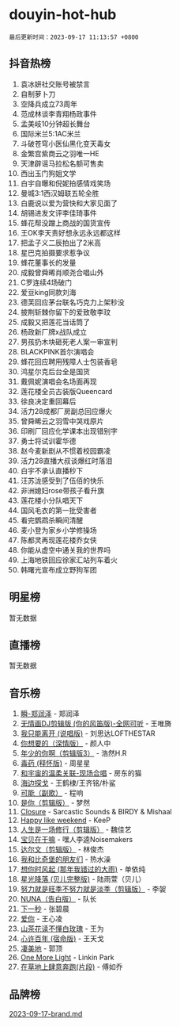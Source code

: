 # douyin-hot-hub

`最后更新时间：2023-09-17 11:13:57 +0800`

## 抖音热榜

1. 袁冰妍社交账号被禁言
1. 自制萝卜刀
1. 空降兵成立73周年
1. 范成林谈李青翔杨政事件
1. 孟美岐10分钟超长舞台
1. 国际米兰5:1AC米兰
1. 斗破苍穹小医仙黑化变天毒女
1. 金繁宫紫商云之羽唯一HE
1. 天津辟谣马拉松名额可售卖
1. 西出玉门狗姐文学
1. 白宇自曝和倪妮拍感情戏笑场
1. 曼城3:1西汉姆联五轮全胜
1. 白鹿说以爱为营快和大家见面了
1. 胡锡进发文评李佳琦事件
1. 蜂花帮没蹭上商战的国货宣传
1. 王OK李天责好想永远永远都这样
1. 把孟子义二辰拍出了2米高
1. 星巴克拍摄要求惹争议
1. 蜂花董事长的发量
1. 成毅曾舜晞肖顺尧合唱山外
1. C罗连续4场破门
1. 爱豆king同款刘海
1. 德芙回应茅台联名巧克力上架秒没
1. 披荆斩棘你留下的爱致敬李玟
1. 成毅又把莲花当话筒了
1. 杨政新厂牌x战队成立
1. 男孩扔木块砸死老人案一审宣判
1. BLACKPINK首尔演唱会
1. 蜂花回应聘用残障人士包装香皂
1. 鸿星尔克后台全是国货
1. 戴佩妮演唱会名场面再现
1. 莲花楼全员古装版Queencard
1. 徐良决定重回幕后
1. 活力28成都厂房副总回应爆火
1. 曾舜晞云之羽雪中哭戏原片
1. 印刷厂回应化学课本出现错别字
1. 勇士将试训霍华德
1. 赵今麦新剧从不惯着校园霸凌
1. 活力28直播大叔谈爆红时落泪
1. 白宇不承认直播秒下
1. 汪苏泷感受到了伍佰的快乐
1. 非洲媳妇rose带孩子看升旗
1. 莲花楼小分队唱天下
1. 国风毛衣的第一批受害者
1. 看完鹦鹉杀瞬间清醒
1. 麦小登为家乡小学修操场
1. 陈都灵再现莲花楼乔女侠
1. 你能从虚空中通关我的世界吗
1. 上海地铁回应徐家汇站列车着火
1. 韩曙光宣布成立野狗军团

## 明星榜

暂无数据

## 直播榜

暂无数据

## 音乐榜

1. [瞬-郑润泽](https://sf3-cdn-tos.douyinstatic.com/obj/tos-cn-ve-2774/oYXHIohzvbNAzBhHgyksWpRM4bfkDsBdBDAynw) - 郑润泽
1. [无情画DJ剪辑版 (你的风笛版)-全网可听](https://sf6-cdn-tos.douyinstatic.com/obj/tos-cn-ve-2774/oAjAQCzkfhUUdip24sc3BAIW1NyIMoFNwyMS8h) - 王唯旖
1. [我只能离开 (说唱版)](https://sf3-cdn-tos.douyinstatic.com/obj/tos-cn-ve-2774/oA7eutBAQjZQDuej2bOyxYUvk6PSqnYx8TDgCB) - 刘思达LOFTHESTAR
1. [你想要的（深情版）](https://sf3-cdn-tos.douyinstatic.com/obj/tos-cn-ve-2774/oIMnk8GFpoYUtBP39qsBLeMCDPQxxYcI4gbeZS) - 颜人中
1. [年少的你啊（剪辑版3）](https://sf6-cdn-tos.douyinstatic.com/obj/tos-cn-ve-2774/oo2vDGhzyAtN1QLfh5k1iBIpWAv2NOZQysM5tK) - 浩然H.R
1. [毒药 (释怀版)](https://sf6-cdn-tos.douyinstatic.com/obj/tos-cn-ve-2774/oYILMEAzspdZBIzy4frJNB8ZHPHWAhiwowd4Ad) - 周星星
1. [和宇宙的温柔关联-现场合唱](https://sf3-cdn-tos.douyinstatic.com/obj/tos-cn-ve-2774/o0hONGDYQBgk0e5bqDeQOonVmncA6tC2nBwZLT) - 房东的猫
1. [海边探戈](https://sf3-cdn-tos.douyinstatic.com/obj/tos-cn-ve-2774/os9gE0VQCGqt6VQkZDyBBYvfSDY0QFe3vVmubn) - 王鹤棣/王齐铭/朴鲨
1. [可能（副歌）](https://sf3-cdn-tos.douyinstatic.com/obj/tos-cn-ve-2774/cde1731888894259b333569393c2fb51) - 程响
1. [是你（剪辑版）](https://sf3-cdn-tos.douyinstatic.com/obj/tos-cn-ve-2774/46019dae783c4c969944217fe1cfafc4) - 梦然
1. [Closure](https://sf3-cdn-tos.douyinstatic.com/obj/tos-cn-ve-2774/84f7422b29f94b78a5f3b0386275db35) - Sarcastic Sounds & BIRDY & Mishaal
1. [Happy like weekend](https://sf3-cdn-tos.douyinstatic.com/obj/tos-cn-ve-2774/o0OfAnfYcF4hwK8mwGGQx597Wf1QAOb9KehnDk) - KeeP
1. [人生是一场修行（剪辑版）](https://sf6-cdn-tos.douyinstatic.com/obj/tos-cn-ve-2774/o0sAifg0HRuNkBG4VyVJBzh0UdIWMRjxzm0zhQ) - 魏佳艺
1. [宝贝在干嘛](https://sf6-cdn-tos.douyinstatic.com/obj/tos-cn-ve-2774/okW4hBCfJI5B2ZEgTCtikhMW7IafzNrBQIYkpJ) - 嘿人李逵Noisemakers
1. [达尔文（剪辑版）](https://sf3-cdn-tos.douyinstatic.com/obj/tos-cn-ve-2774/oQuPQQmEgnCeZsgKQ78VBZjNVtegzBGpoSbQPD) - 林俊杰
1. [我和比奇堡的朋友们](https://sf3-cdn-tos.douyinstatic.com/obj/tos-cn-ve-2774/f0505db981ea4a6d91453a15924a82aa) - 热水澡
1. [想你时风起 (那年我错过的大雨)](https://sf6-cdn-tos.douyinstatic.com/obj/tos-cn-ve-2774/ooR7G8ftDMzIgnxa0HbReM4CZ74qknQABLtHB1) - 单依纯
1. [星光降落 (贝儿完整版)](https://sf3-cdn-tos.douyinstatic.com/obj/tos-cn-ve-2774/okwB9hAwyAtsFFkFBzAX1hOOfQuIoMNs0W2Mwr) - 陆雨萱（贝儿）
1. [努力就是旺季不努力就是淡季（剪辑版）](https://sf3-cdn-tos.douyinstatic.com/obj/tos-cn-ve-2774/o4dAb7kbHfZCDv9tePCcuQYnpgyClTtB2Fb7vA) - 李袈
1. [NUNA（告白版）](https://sf3-cdn-tos.douyinstatic.com/obj/tos-cn-ve-2774/a65828cbd8ce41a78a430a58b49f4feb) - 队长
1. [下一秒](https://sf6-cdn-tos.douyinstatic.com/obj/tos-cn-ve-2774/16eedda97153423db2501ff6373be86a) - 张碧晨
1. [爱你](https://sf6-cdn-tos.douyinstatic.com/obj/tos-cn-ve-2774/738d8b240f1e4519b44cf31c84e02e24) - 王心凌
1. [山茶花读不懂白玫瑰](https://sf6-cdn-tos.douyinstatic.com/obj/tos-cn-ve-2774/osfn8B7DktrRHEPJgPCfDbw7QDQEkwC16BxZg9) - 王为
1. [心许百年 (宿命版)](https://sf6-cdn-tos.douyinstatic.com/obj/tos-cn-ve-2774/oM4tBu7QOMCTVT7rK1Pe5NHGFghPMBzykI9ZBf) - 王天戈
1. [凄美地](https://sf6-cdn-tos.douyinstatic.com/obj/tos-cn-ve-2774/oshF4RgFMhmTSa4jCaHNUXI0NetFtBBQBzBZdf) - 郭顶
1. [One More Light](https://sf3-cdn-tos.douyinstatic.com/obj/tos-cn-ve-2774/okIBCInhecoGOE5h6ZvqCBYtfXCIMQEbgkRKgD) - Linkin Park
1. [在草地上肆意奔跑(片段)](https://sf3-cdn-tos.douyinstatic.com/obj/tos-cn-ve-2774/8831d494742f45dabdfa8adb8b817259) - 傅如乔

## 品牌榜

[2023-09-17-brand.md](2023-09-17-brand.md)
